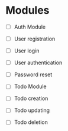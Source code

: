 # Modules

- [ ] Auth Module
 - [ ] User registration
 - [ ] User login
 - [ ] User authentication
 - [ ] Password reset

- [ ] Todo Module
 - [ ] Todo creation
 - [ ] Todo updating
 - [ ] Todo deletion

